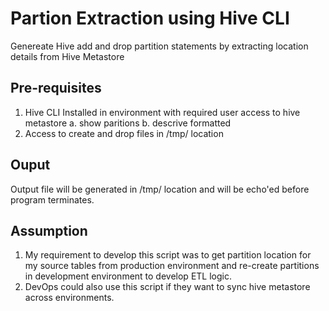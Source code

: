 # Partion Extraction using Hive CLI
Genereate Hive add and drop partition statements by extracting location details from Hive Metastore

## Pre-requisites
1. Hive CLI Installed in environment with required user access to hive metastore
	a. show paritions
	b. descrive formatted
2. Access to create and drop files in /tmp/ location

## Ouput
Output file will be generated in /tmp/ location and will be echo'ed before program terminates.

## Assumption
1. My requirement to develop this script was to get partition location for my source tables from production environment and re-create partitions in development environment to develop ETL logic.
2. DevOps could also use this script if they want to sync hive metastore across environments.
